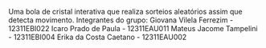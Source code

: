Uma bola de cristal interativa que realiza sorteios aleatórios assim que detecta movimento.
Integrantes do grupo:
Giovana Vilela Ferrezim - 12311EBI022
Icaro Prado de Paula - 12311EAU011
Mateus Jacome Tampelini - 12311EBI004
Erika da Costa Caetano - 12311EAU002
